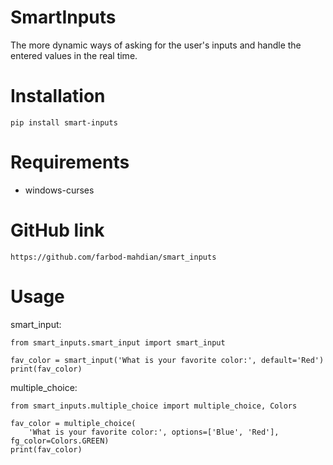 # SmartInputs

The more dynamic ways of asking for the user's inputs and handle the entered values in the real time.

# Installation

`pip install smart-inputs`

# Requirements

- windows-curses

# GitHub link

`https://github.com/farbod-mahdian/smart_inputs`

# Usage

smart_input:

```
from smart_inputs.smart_input import smart_input

fav_color = smart_input('What is your favorite color:', default='Red')
print(fav_color)
```

multiple_choice:

```
from smart_inputs.multiple_choice import multiple_choice, Colors

fav_color = multiple_choice(
    'What is your favorite color:', options=['Blue', 'Red'], fg_color=Colors.GREEN)
print(fav_color)
```
